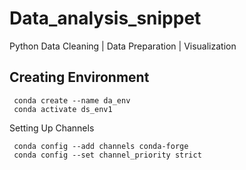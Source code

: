# Data_analysis_snippet
Python Data Cleaning |  Data Preparation | Visualization


## Creating Environment


     conda create --name da_env
     conda activate ds_env1
     
  Setting Up Channels
     
     conda config --add channels conda-forge
     conda config --set channel_priority strict
     
